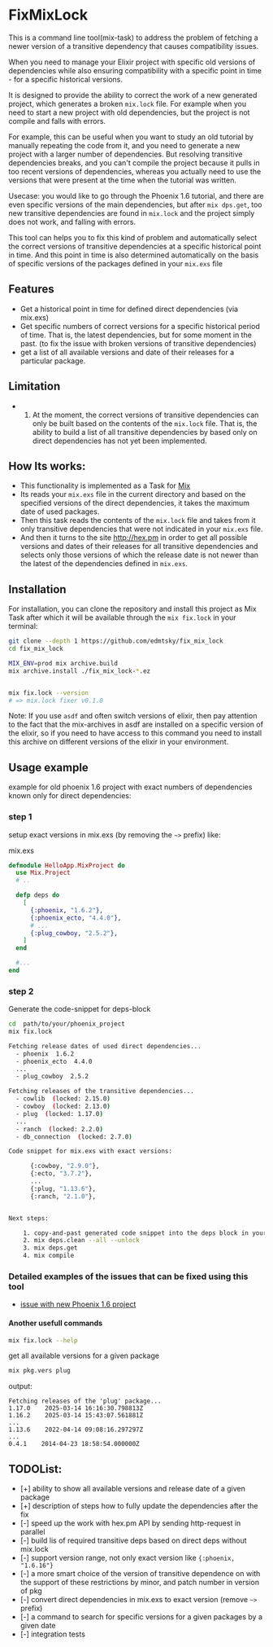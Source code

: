 # FixMixLock

This is a command line tool(mix-task) to address the problem of fetching a newer
version of a transitive dependency that causes compatibility issues.

When you need to manage your Elixir project with specific old versions of
dependencies while also ensuring compatibility with a specific point in time -
for a specific historical versions.

It is designed to provide the ability to correct the work of a new generated
project, which generates a broken `mix.lock` file. For example when you need
to start a new project with old dependencies, but the project is not compile
and falls with errors.

For example, this can be useful when you want to study an old tutorial by
manually repeating the code from it, and you need to generate a new project
with a larger number of dependencies. But resolving transitive dependencies
breaks, and you can't compile the project because it pulls in too recent
versions of dependencies, whereas you actually need to use the versions that
were present at the time when the tutorial was written.

Usecase: you would like to go through the Phoenix 1.6 tutorial, and there are
even specific versions of the main dependencies, but after `mix dps.get`,
too new transitive dependencies are found in `mix.lock` and the project simply
does not work, and falling with errors.

This tool can helps you to fix this kind of problem and automatically select the
correct versions of transitive dependencies at a specific historical point in
time. And this point in time is also determined automatically on the basis of
specific versions of the packages defined in your `mix.exs` file


## Features

- Get a historical point in time for defined direct dependencies (via mix.exs)
- Get specific numbers of correct versions for a specific historical period of
  time. That is, the latest dependencies, but for some moment in the past.
  (to fix the issue with broken versions of transitive dependencies)
- get a list of all available versions and date of their releases for a
  particular package.


## Limitation

- 1. At the moment, the correct versions of transitive dependencies can only be
  built based on the contents of the `mix.lock` file.
  That is, the ability to build a list of all transitive dependencies by based
  only on direct dependencies has not yet been implemented.



## How Its works:

- This functionality is implemented as a Task for [Mix](https://hexdocs.pm/elixir/introduction-to-mix.html)
- Its reads your `mix.exs` file in the current directory and based on the
  specified versions of the direct dependencies, it takes the maximum date of
  used packages.
- Then this task reads the contents of the `mix.lock` file and takes from it
  only transitive dependencies that were not indicated in your `mix.exs` file.
- And then it turns to the site http://hex.pm in order to get all possible
  versions and dates of their releases for all transitive dependencies and
  selects only those versions of which the release date is not newer than
  the latest of the dependencies defined in `mix.exs`.


## Installation

For installation, you can clone the repository and install this project as
Mix Task after which it will be available through the `mix fix.lock` in your
terminal:

```sh
git clone --depth 1 https://github.com/edmtsky/fix_mix_lock
cd fix_mix_lock

MIX_ENV=prod mix archive.build
mix archive.install ./fix_mix_lock-*.ez


mix fix.lock --version
# => mix.lock fixer v0.1.0
```

Note:
If you use `asdf` and often switch versions of elixir, then pay attention to
the fact that the mix-archives in asdf are installed on a specific version of
the elixir, so if you need to have access to this command you need to install
this archive on different versions of the elixir in your environment.


## Usage example

example for old phoenix 1.6 project with exact numbers of dependencies known
only for direct dependencies:

### step 1

setup exact versions in mix.exs (by removing the `~>` prefix) like:

mix.exs
```elixir
defmodule HelloApp.MixProject do
  use Mix.Project
  # ..

  defp deps do
    [
      {:phoenix, "1.6.2"},
      {:phoenix_ecto, "4.4.0"},
      # ...
      {:plug_cowboy, "2.5.2"},
    ]
  end

  #...
end
```


### step 2

Generate the code-snippet for deps-block

```sh
cd  path/to/your/phoenix_project
mix fix.lock

Fetching release dates of used direct dependencies...
  - phoenix  1.6.2
  - phoenix_ecto  4.4.0
  ...
  - plug_cowboy  2.5.2

Fetching releases of the transitive dependencies...
  - cowlib  (locked: 2.15.0)
  - cowboy  (locked: 2.13.0)
  - plug  (locked: 1.17.0)
  ...
  - ranch  (locked: 2.2.0)
  - db_connection  (locked: 2.7.0)

Code snippet for mix.exs with exact versions:

      {:cowboy, "2.9.0"},
      {:ecto, "3.7.2"},
      ...
      {:plug, "1.13.6"},
      {:ranch, "2.1.0"},


Next steps:

    1. copy-and-past generated code snippet into the deps block in your mix.exs
    2. mix deps.clean --all --unlock
    3. mix deps.get
    4. mix compile
```

### Detailed examples of the issues that can be fixed using this tool

- [issue with new Phoenix 1.6 project](./doc/phoenix-1_6_issue.md)


#### Another usefull commands

```sh
mix fix.lock --help
```

get all available versions for a given package
```sh
mix pkg.vers plug
```
output:
```
Fetching releases of the 'plug' package...
1.17.0    2025-03-14 16:16:30.798813Z
1.16.2    2025-03-14 15:43:07.561881Z
...
1.13.6    2022-04-14 09:08:16.297297Z
...
0.4.1    2014-04-23 18:58:54.000000Z
```


## TODOList:

- [+] ability to show all available versions and release date of a given package
- [+] description of steps how to fully update the dependencies after the fix
- [-] speed up the work with hex.pm API by sending http-request in parallel
- [-] build lis of required transitive deps based on direct deps without mix.lock
- [-] support version range, not only exact version like `{:phoenix, "1.6.16"}`
- [-] a more smart choice of the version of transitive dependence on with the
      support of these restrictions by minor, and patch number in version of pkg
- [-] convert direct dependencies in mix.exs to exact version (remove `~>` prefix)
- [-] a command to search for specific versions for a given packages by a given date
- [-] integration tests

